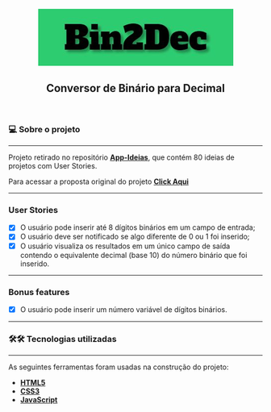 <p align="center">
   <img src="./img/Logo.JPG" alt="Bin2Dec"/>
</p>

<h2 align="center">Conversor de Binário para Decimal</h2>

</br>

### 💻 Sobre o projeto

---

Projeto retirado no repositório **[App-Ideias](https://github.com/florinpop17/app-ideas)**, que contém 80 ideias de projetos com User Stories.

Para acessar a proposta original do projeto **[Click Aqui](https://github.com/florinpop17/app-ideas/blob/master/Projects/1-Beginner/Bin2Dec-App.md)**

---

### User Stories

- [x] O usuário pode inserir até 8 dígitos binários em um campo de entrada;
- [x] O usuário deve ser notificado se algo diferente de 0 ou 1 foi inserido;
- [x] O usuário visualiza os resultados em um único campo de saída contendo o equivalente decimal (base 10) do número binário que foi inserido.

---

### Bonus features

- [x] O usuário pode inserir um número variável de dígitos binários.

---

### 🛠🛠 Tecnologias utilizadas

---

As seguintes ferramentas foram usadas na construção do projeto:

- **[HTML5](https://developer.mozilla.org/pt-BR/docs/Web/HTML/HTML5)**
- **[CSS3](https://developer.mozilla.org/pt-BR/docs/Web/CSS)**
- **[JavaScript](https://developer.mozilla.org/pt-BR/docs/Web/JavaScript)**
